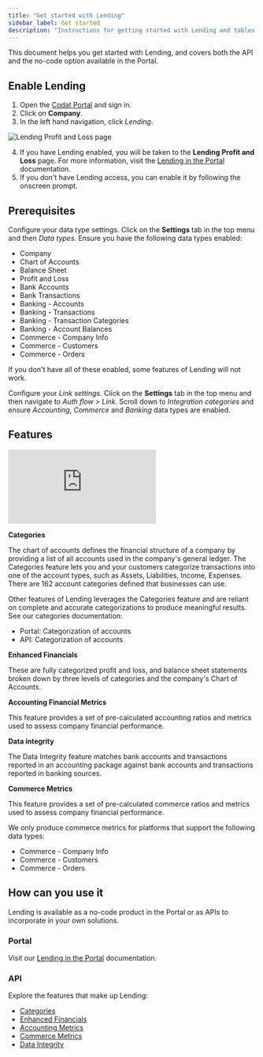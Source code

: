 ```yaml
---
title: "Get started with Lending"
sidebar_label: Get started
description: "Instructions for getting started with Lending and tables of supported features for accounting, banking and commerce data sources"
---
```


This document helps you get started with Lending, and covers both the API and the no-code option available in the Portal.

## Enable Lending

1. Open the <a href="https://app.codat.io" target="_blank">Codat Portal</a> and sign in.
2. Click on **Company**.
3. In the left hand navigation, click _Lending_.

![Lending Profit and Loss page](/img/old/cdf1e35-Banner_1.png)

4. If you have Lending enabled, you will be taken to the **Lending Profit and Loss** page. For more information, visit the [Lending in the Portal](/lending/portal/overview) documentation.
5. If you don't have Lending access, you can enable it by following the onscreen prompt.

## Prerequisites

Configure your data type settings. Click on the **Settings** tab in the top menu and then _Data types_. Ensure you have the following data types enabled:

- Company
- Chart of Accounts
- Balance Sheet
- Profit and Loss
- Bank Accounts
- Bank Transactions
- Banking - Accounts
- Banking - Transactions
- Banking - Transaction Categories
- Banking - Account Balances
- Commerce - Company Info
- Commerce - Customers
- Commerce - Orders

If you don't have all of these enabled, some features of Lending will not work.

Configure your _Link settings_. Click on the **Settings** tab in the top menu and then navigate to _Auth flow > Link_. Scroll down to _Integration categories_ and ensure _Accounting_, _Commerce_ and _Banking_ data types are enabled.

## Features

<iframe
  src="https://docs.google.com/spreadsheets/d/e/2PACX-1vQXnkKj3esBrzpD--pKV_tVTfTHxDPpxz8BBFe2SjcNt6kB2-qcTFDxEye3kxHWu91mYRzLoCjYfpHH/pubhtml?gid=1429551319&amp;single=false&amp;widget=true&amp;headers=false"
  frameborder="0"
  style={{ top: 0, left: 0, width: "100%", height: "660px" }}
></iframe>

**Categories**

The chart of accounts defines the financial structure of a company by providing a list of all accounts used in the company's general ledger. The Categories feature lets you and your customers categorize transactions into one of the account types, such as Assets, Liabilities, Income, Expenses. There are 162 account categories defined that businesses can use.

Other features of Lending leverages the Categories feature and are reliant on complete and accurate categorizations to produce meaningful results. See our categories documentation:

- Portal: Categorization of accounts
- API: Categorization of accounts

**Enhanced Financials**

These are fully categorized profit and loss, and balance sheet statements broken down by three levels of categories and the company's Chart of Accounts.

**Accounting Financial Metrics**

This feature provides a set of pre-calculated accounting ratios and metrics used to assess company financial performance.

**Data integrity**

The Data Integrity feature matches bank accounts and transactions reported in an accounting package against bank accounts and transactions reported in banking sources.

**Commerce Metrics**

This feature provides a set of pre-calculated commerce ratios and metrics used to assess company financial performance.

We only produce commerce metrics for platforms that support the following data types:

- Commerce - Company Info
- Commerce - Customers
- Commerce - Orders

## How can you use it

Lending is available as a no-code product in the Portal or as APIs to incorporate in your own solutions.

### Portal

Visit our [Lending in the Portal](/lending/portal/overview) documentation.

### API

Explore the features that make up Lending:

- [Categories](/lending/categories)
- [Enhanced Financials](/lending/enhanced-financials/overview)
- [Accounting Metrics](/lending/metrics/accounting/api-financial-metrics)
- [Commerce Metrics](/lending/metrics/commerce/overview)
- [Data Integrity](/lending/data-integrity/overview)
